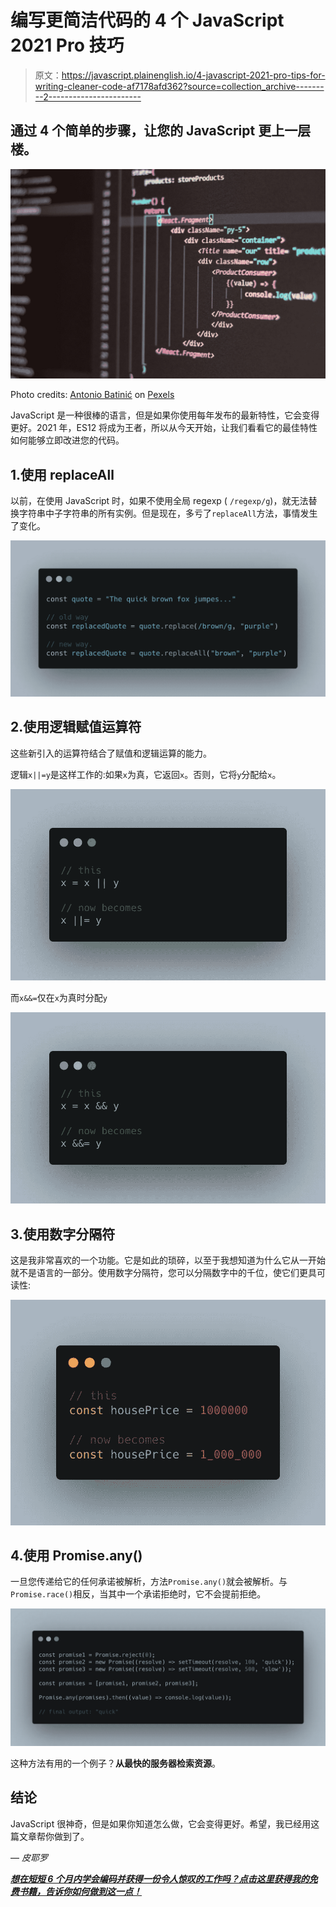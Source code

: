 # 编写更简洁代码的 4 个 JavaScript 2021 Pro 技巧

> 原文：<https://javascript.plainenglish.io/4-javascript-2021-pro-tips-for-writing-cleaner-code-af7178afd362?source=collection_archive---------2----------------------->

## 通过 4 个简单的步骤，让您的 JavaScript 更上一层楼。

![](img/aaef5cb1fccdabfbd164eb5377c8bfe8.png)

Photo credits: [Antonio Batinić](https://www.pexels.com/de-de/@antonio-batinic-2573434?utm_content=attributionCopyText&utm_medium=referral&utm_source=pexels) on [Pexels](https://www.pexels.com/de-de/foto/internet-technologie-computer-text-4164418/?utm_content=attributionCopyText&utm_medium=referral&utm_source=pexels)

JavaScript 是一种很棒的语言，但是如果你使用每年发布的最新特性，它会变得更好。2021 年，ES12 将成为王者，所以从今天开始，让我们看看它的最佳特性如何能够立即改进您的代码。

## 1.使用 replaceAll

以前，在使用 JavaScript 时，如果不使用全局 regexp ( `/regexp/g`)，就无法替换字符串中子字符串的所有实例。但是现在，多亏了`replaceAll`方法，事情发生了变化。

![](img/d6f0ad723572df775da202601dc595bf.png)

## 2.使用逻辑赋值运算符

这些新引入的运算符结合了赋值和逻辑运算的能力。

逻辑`x||=y`是这样工作的:如果`x`为真，它返回`x`。否则，它将`y`分配给`x`。

![](img/27c5b068a5f24c6a4d0ba67cd667ad62.png)

而`x&&=`仅在`x`为真时分配`y`

![](img/6ccd06aba14d7bd8185d8734905472c2.png)

## 3.使用数字分隔符

这是我非常喜欢的一个功能。它是如此的琐碎，以至于我想知道为什么它从一开始就不是语言的一部分。使用数字分隔符，您可以分隔数字中的千位，使它们更具可读性:

![](img/72d4b604d80ea8d86193da28df7394a6.png)

## 4.使用 Promise.any()

一旦您传递给它的任何承诺被解析，方法`Promise.any()`就会被解析。与`Promise.race()`相反，当其中一个承诺拒绝时，它不会提前拒绝。

![](img/fcaa4e7410e5e671b72209d488bd58be.png)

这种方法有用的一个例子？**从最快的服务器检索资源**。

## 结论

JavaScript 很神奇，但是如果你知道怎么做，它会变得更好。希望，我已经用这篇文章帮你做到了。

— *皮耶罗*

[***想在短短 6 个月内学会编码并获得一份令人惊叹的工作吗？点击这里获得我的免费书籍，告诉你如何做到这一点！***](https://astounding-motivator-3764.ck.page/b922e9420e)